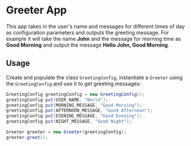 # Greeter App

This app takes in the user's name and messages for different times of day as configuration parameters and outputs the greeting message. For example it will take the name **John** and the message for morning time as **Good Morning** and output the message **Hello John, Good Morning**.

## Usage

Create and populate the class `GreetingConfig`, instantiate a `Greeter` using the `GreetingConfig` and use it to get greeting messages:

```java
GreetingConfig greetingConfig = new GreetingConfig();
greetingConfig.put(USER_NAME, "World");
greetingConfig.put(MORNING_MESSAGE, "Good Morning");
greetingConfig.put(AFTERNOON_MESSAGE, "Good Afternoon");
greetingConfig.put(EVENING_MESSAGE, "Good Evening");
greetingConfig.put(NIGHT_MESSAGE, "Good Night");

Greeter greeter = new Greeter(greetingConfig);
greeter.greet();
```
